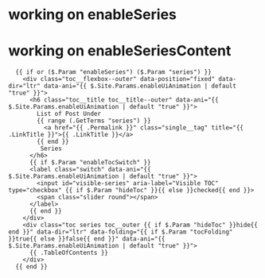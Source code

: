 # working on enableSeries
# working on enableSeriesContent

      {{ if or ($.Param "enableSeries") ($.Param "series") }}
        <div class="toc__flexbox--outer" data-position="fixed" data-dir="ltr" data-ani="{{ $.Site.Params.enableUiAnimation | default "true" }}">
          <h6 class="toc__title toc__title--outer" data-ani="{{ $.Site.Params.enableUiAnimation | default "true" }}">
            List of Post Under 
            {{ range (.GetTerms "series") }}
              <a href="{{ .Permalink }}" class="single__tag" title="{{ .LinkTitle }}">{{ .LinkTitle }}</a>
            {{ end }}
             Series
          </h6>
          {{ if $.Param "enableTocSwitch" }}
          <label class="switch" data-ani="{{ $.Site.Params.enableUiAnimation | default "true" }}">
            <input id="visible-series" aria-label="Visible TOC" type="checkbox" {{ if $.Param "hideToc" }}{{ else }}checked{{ end }}>
            <span class="slider round"></span>
          </label>
          {{ end }}
        </div>
        <div class="toc series toc__outer {{ if $.Param "hideToc" }}hide{{ end }}" data-dir="ltr" data-folding="{{ if $.Param "tocFolding" }}true{{ else }}false{{ end }}" data-ani="{{ $.Site.Params.enableUiAnimation | default "true" }}">
          {{ .TableOfContents }}
        </div>
      {{ end }}
